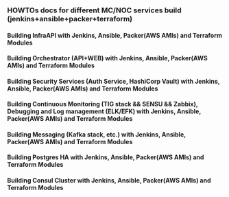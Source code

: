 ### HOWTOs docs for different MC/NOC services build (jenkins+ansible+packer+terraform) 

#### Building InfraAPI  with Jenkins, Ansible, Packer(AWS AMIs) and Terraform Modules

#### Building Orchestrator (API+WEB)  with Jenkins, Ansible, Packer(AWS AMIs) and Terraform Modules

#### Building Security Services (Auth Service, HashiCorp Vault) with Jenkins, Ansible, Packer(AWS AMIs) and Terraform Modules

#### Building Continuous Monitoring (TIG stack && SENSU && Zabbix), Debugging and Log management (ELK/EFK) with Jenkins, Ansible, Packer(AWS AMIs) and Terraform Modules

#### Building Messaging (Kafka stack, etc.) with Jenkins, Ansible, Packer(AWS AMIs) and Terraform Modules

#### Building Postgres HA with Jenkins, Ansible, Packer(AWS AMIs) and Terraform Modules

#### Building Consul Cluster with Jenkins, Ansible, Packer(AWS AMIs) and Terraform Modules

